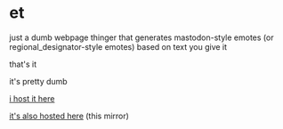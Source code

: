 # et

just a dumb webpage thinger that generates mastodon-style emotes (or regional_designator-style emotes) based on text you give it

that's it

it's pretty dumb

[i host it here](https://szy.io/et)

[it's also hosted here](https://compostintraining.github.io/emoji-text) (this mirror)
